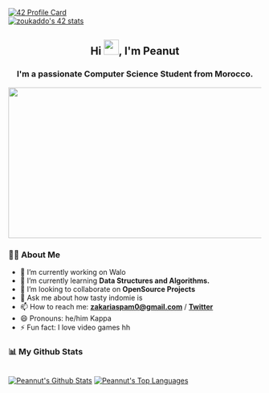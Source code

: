 [![42 Profile Card](https://badge42.herokuapp.com/api/stats/zoukaddo?darkmode=true&cursus=42cursus)](https://github.com/Peannut/Peannut/edit/main/README.md)<br>
<a href="https://github.com/JaeSeoKim/badge42"><img src="https://badge.mediaplus.ma/darkblue/zoukaddo" alt="zoukaddo's 42 stats" /></a>

<h2 align="center">Hi <img src="https://raw.githubusercontent.com/MartinHeinz/MartinHeinz/master/wave.gif" width="30px">, I'm Peanut</h2>
<h3 align="center">I'm a passionate Computer Science Student from Morocco.</h3>
    <img src="https://64.media.tumblr.com/tumblr_lolpmvz5PS1qlfu1ho1_500.gifv" width='550' height='300'  /> 

### 🙋‍♂️ About Me

- 🔭 I’m currently working on Walo
- 🌱 I’m currently learning **Data Structures and Algorithms.**
- 👯 I’m looking to collaborate on **OpenSource Projects**
- 💬 Ask me about how tasty indomie is
- 📫 How to reach me: **zakariaspam0@gmail.com** / **[Twitter](https://twitter.com/peanut_l9)**
- 😄 Pronouns: he/him Kappa
- ⚡ Fun fact: I love video games hh


                                                                                                                   
 ### 📊 My Github Stats

  <br/>
    <a href="https://github.com/Peannut/github-readme-stats"><img alt="Peannut's Github Stats" src="https://github-readme-stats.vercel.app/api?username=Peannut&show_icons=true&count_private=true&theme=react&hide_border=true&bg_color=0D1117" /></a>
  <a href="https://github.com/Peannut/github-readme-stats"><img alt="Peannut's Top Languages" src="https://github-readme-stats.vercel.app/api/top-langs/?username=Peannut&langs_count=8&count_private=true&layout=compact&theme=react&hide_border=true&bg_color=0D1117" /></a>
  <br/>
